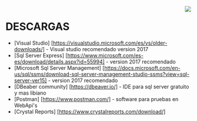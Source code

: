 <img src="icon.png" align="right" />


# DESCARGAS

- [Visual Studio] [https://visualstudio.microsoft.com/es/vs/older-downloads/] - Visual studio recomendado version 2017
- [Sql Server Express] [https://www.microsoft.com/es-es/download/details.aspx?id=55994] - version 2017 recomendado
- [Microsoft Sql Server Management] [https://docs.microsoft.com/en-us/sql/ssms/download-sql-server-management-studio-ssms?view=sql-server-ver15] - version 2017 recomendado
- [DBeaber community] [https://dbeaver.io/] - IDE para sql server gratuito y mas libiano
- [Postman] [https://www.postman.com/] - software para pruebas en WebApi's
- [Crystal Reports] [https://www.crystalreports.com/download/] 
